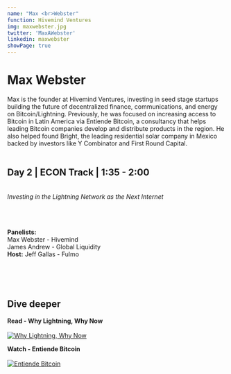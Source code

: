 ```yaml
---
name: "Max <br>Webster"
function: Hivemind Ventures
img: maxwebster.jpg
twitter: 'MaxAWebster'
linkedin: maxwebster
showPage: true
---
```


# Max Webster
 
Max is the founder at Hivemind Ventures, investing in seed stage startups building the future of decentralized finance, communications, and energy on Bitcoin/Lightning. Previously, he was focused on increasing access to Bitcoin in Latin America via Entiende Bitcoin, a consultancy that helps leading Bitcoin companies develop and distribute products in the region. He also helped found Bright, the leading residential solar company in Mexico backed by investors like Y Combinator and First Round Capital.
<br><br>

## Day 2 | ECON Track | 1:35 - 2:00
<br>
<i>Investing in the Lightning Network as the Next Internet</i><br><br>
<br><br>

<b>Panelists:</b><br>
Max Webster - Hivemind<br>
James Andrew - Global Liquidity<br>
<b>Host:</b> Jeff Gallas - Fulmo <br><br>

<br><br>

## Dive deeper

<div class="grid grid-cols-1 md:grid-cols-2 gap-5">
<div class="p-3 my-2">

**Read - Why Lightning, Why Now** <br><br>
[ ![Why Lightning, Why Now](/2021/content/max_why.png)](https://hivemind.vc/why-lightning-why-now/)
</div>

<div class="p-3 my-2">

**Watch - Entiende Bitcoin** <br><br>
[ ![Entiende Bitcoin](/2021/content/max_entiende.png)](https://www.youtube.com/watch?v=C6YUztN7SKY/)
</div>

</div>

<br>

